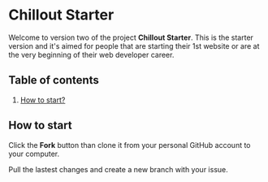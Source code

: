 # Chillout Starter

Welcome to version two of the project **Chillout Starter**. This is the starter version and it's aimed for people that are starting their 1st website or are at the very beginning of their web developer career.

## Table of contents

1. [How to start?](#how-to-start)

## How to start

Click the **Fork** button than clone it from your personal GitHub account to your computer.

Pull the lastest changes and create a new branch with your issue.
